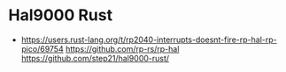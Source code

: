 # Hal9000 Rust

* https://users.rust-lang.org/t/rp2040-interrupts-doesnt-fire-rp-hal-rp-pico/69754
https://github.com/rp-rs/rp-hal
https://github.com/step21/hal9000-rust/